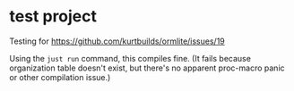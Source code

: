 # test project

Testing for https://github.com/kurtbuilds/ormlite/issues/19

Using the `just run` command, this compiles fine. (It fails because organization table doesn't exist, but there's no apparent proc-macro panic or other compilation issue.)
